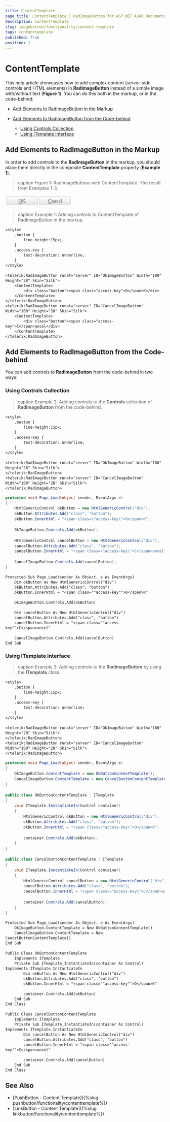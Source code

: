 ```yaml
---
title: ContentTemplate
page_title: ContentTemplate | RadImageButton for ASP.NET AJAX Documentation
description: ContentTemplate
slug: imagebutton/functionality/content-template
tags: contenttemplate
published: True
position: 1
---
```


# ContentTemplate

This help article showcases how to add complex content (server-side controls and HTML elements) in **RadImageButton** instead of a simple image with/without text (**Figure 1**). You can do this both in the markup, or in the code-behind:

* [Add Elements to RadImageButton in the Markup](#add-elements-to-radimagebutton-in-the-markup)

* [Add Elements to RadImageButton from the Code-behind](#add-elements-to-radimagebutton-from-the-code-behind)
    * [Using Controls Collection](#using-controls-collection)
    * [Using ITemplate Interface](#using-itemplate-interface)

## Add Elements to RadImageButton in the Markup

In order to add controls to the **RadImageButton** in the markup, you should place them directly in the composite **ContentTemplate** property (**Example 1**).

>caption Figure 1: RadImageButtons with ContentTemplate. The result from Examples 1-3.

![RadImageButtons with ContentTemplate](images/RadImageButtons-contenttemplate.png)

>caption Example 1: Adding controls to ContentTemplate of RadImageButton in the markup.

````ASP.NET
<style>
    .button {
        line-height:15px;
    }
    .access-key {
        text-decoration: underline;
    }
</style>

<telerik:RadImageButton runat="server" ID="OkImageButton" Width="100" Height="28" Skin="Silk">
    <ContentTemplate>
        <div class="button"><span class="access-key">O</span>K</div>
    </ContentTemplate>
</telerik:RadImageButton>
<telerik:RadImageButton runat="server" ID="CancelImageButton" Width="100" Height="28" Skin="Silk">
    <ContentTemplate>
        <div class="button"><span class="access-key">C</span>ancel</div>
    </ContentTemplate>
</telerik:RadImageButton>
````

## Add Elements to RadImageButton from the Code-behind

You can add controls to **RadImageButton** from the code-behind in two ways:

### Using Controls Collection 

>caption Example 2: Adding controls to the **Controls** collection of **RadImageButton** from the code-behind.

````ASP.NET
<style>
    .button {
        line-height:15px;
    }
    .access-key {
        text-decoration: underline;
    }
</style>

<telerik:RadImageButton runat="server" ID="OkImageButton" Width="100" Height="28" Skin="Silk">
</telerik:RadImageButton>
<telerik:RadImageButton runat="server" ID="CancelImageButton" Width="100" Height="28" Skin="Silk">
</telerik:RadImageButton>
````

````C#
protected void Page_Load(object sender, EventArgs e)
{
    HtmlGenericControl okButton = new HtmlGenericControl("div");
    okButton.Attributes.Add("class", "button");
    okButton.InnerHtml = "<span class=\"access-key\">O</span>K";

    OkImageButton.Controls.Add(okButton);

    HtmlGenericControl cancelButton = new HtmlGenericControl("div");
    cancelButton.Attributes.Add("class", "button");
    cancelButton.InnerHtml = "<span class=\"access-key\">C</span>ancel";

    CancelImageButton.Controls.Add(cancelButton);
}
````
````VB
Protected Sub Page_Load(sender As Object, e As EventArgs)
	Dim okButton As New HtmlGenericControl("div")
	okButton.Attributes.Add("class", "button")
	okButton.InnerHtml = "<span class=""access-key"">O</span>K"

	OkImageButton.Controls.Add(okButton)

	Dim cancelButton As New HtmlGenericControl("div")
	cancelButton.Attributes.Add("class", "button")
	cancelButton.InnerHtml = "<span class=""access-key"">C</span>ancel"

	CancelImageButton.Controls.Add(cancelButton)
End Sub
````

### Using ITemplate Interface

>caption Example 3: Adding controls to the **RadImageButton** by using the **ITemplate** class.

````ASP.NET
<style>
    .button {
        line-height:15px;
    }
    .access-key {
        text-decoration: underline;
    }
</style>

<telerik:RadImageButton runat="server" ID="OkImageButton" Width="100" Height="28" Skin="Silk">
</telerik:RadImageButton>
<telerik:RadImageButton runat="server" ID="CancelImageButton" Width="100" Height="28" Skin="Silk">
</telerik:RadImageButton>
````

````C#
protected void Page_Load(object sender, EventArgs e)
{
    OkImageButton.ContentTemplate = new OkButtonContentTemplate();
    CancelImageButton.ContentTemplate = new CancelButtonContentTemplate();
}

public class OkButtonContentTemplate : ITemplate
{
    void ITemplate.InstantiateIn(Control container)
    {
        HtmlGenericControl okButton = new HtmlGenericControl("div");
        okButton.Attributes.Add("class", "button");
        okButton.InnerHtml = "<span class=\"access-key\">O</span>K";

        container.Controls.Add(okButton);
    }
}

public class CancelButtonContentTemplate : ITemplate
{
    void ITemplate.InstantiateIn(Control container)
    {
        HtmlGenericControl cancelButton = new HtmlGenericControl("div");
        cancelButton.Attributes.Add("class", "button");
        cancelButton.InnerHtml = "<span class=\"access-key\">C</span>ancel";

        container.Controls.Add(cancelButton);
    }
}
````
````VB
Protected Sub Page_Load(sender As Object, e As EventArgs)
	OkImageButton.ContentTemplate = New OkButtonContentTemplate()
	CancelImageButton.ContentTemplate = New CancelButtonContentTemplate()
End Sub

Public Class OkButtonContentTemplate
	Implements ITemplate
	Private Sub ITemplate_InstantiateIn(container As Control) Implements ITemplate.InstantiateIn
		Dim okButton As New HtmlGenericControl("div")
		okButton.Attributes.Add("class", "button")
		okButton.InnerHtml = "<span class=""access-key"">O</span>K"

		container.Controls.Add(okButton)
	End Sub
End Class

Public Class CancelButtonContentTemplate
	Implements ITemplate
	Private Sub ITemplate_InstantiateIn(container As Control) Implements ITemplate.InstantiateIn
		Dim cancelButton As New HtmlGenericControl("div")
		cancelButton.Attributes.Add("class", "button")
		cancelButton.InnerHtml = "<span class=""access-key"">C</span>ancel"

		container.Controls.Add(cancelButton)
	End Sub
End Class
````

## See Also

 * [PushButton - Content Template]({%slug pushbutton/functionality/contenttemplate%})
 * [LinkButton - Content Template]({%slug linkbutton/functionality/contenttemplate%})
